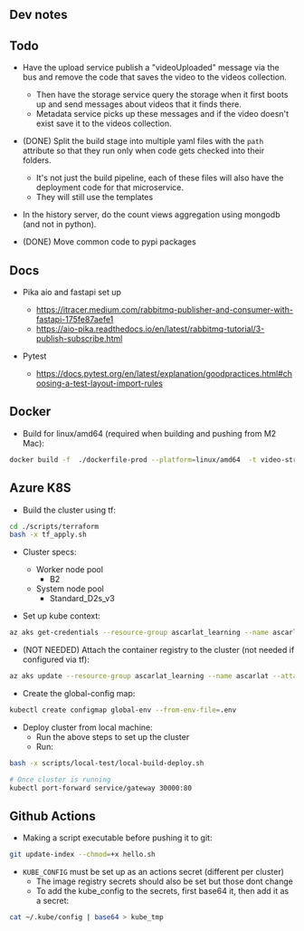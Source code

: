 Dev notes
---------

Todo
----
* Have the upload service publish a "videoUploaded" message via the bus and remove the code
  that saves the video to the videos collection.
  - Then have the storage service query the storage when it first boots up and send messages about videos
    that it finds there.
  - Metadata service picks up these messages and if the video doesn't exist save it to the videos collection.

* (DONE) Split the build stage into multiple yaml files with the `path` attribute so that they run only when code
  gets checked into their folders.
  - It's not just the build pipeline, each of these files will also have the deployment code for that 
    microservice. 
  - They will still use the templates

* In the history server, do the count views aggregation using mongodb (and not in python).

* (DONE) Move common code to pypi packages

Docs
----
* Pika aio and fastapi set up
  - https://itracer.medium.com/rabbitmq-publisher-and-consumer-with-fastapi-175fe87aefe1
  - https://aio-pika.readthedocs.io/en/latest/rabbitmq-tutorial/3-publish-subscribe.html

* Pytest
  - https://docs.pytest.org/en/latest/explanation/goodpractices.html#choosing-a-test-layout-import-rules

Docker
------
* Build for linux/amd64 (required when building and pushing from M2 Mac):
```bash
docker build -f  ./dockerfile-prod --platform=linux/amd64  -t video-streaming:2 .
```

Azure K8S
---------
* Build the cluster using tf:

```bash
cd ./scripts/terraform
bash -x tf_apply.sh
```

* Cluster specs:
  - Worker node pool
    * B2
  - System node pool
    * Standard_D2s_v3

* Set up kube context:
```bash
az aks get-credentials --resource-group ascarlat_learning --name ascarlat
```

* (NOT NEEDED) Attach the container registry to the cluster (not needed if configured via tf):
```bash
az aks update --resource-group ascarlat_learning --name ascarlat --attach-acr ascarlat
```

* Create the global-config map:
```bash
kubectl create configmap global-env --from-env-file=.env
```

* Deploy cluster from local machine:
  - Run the above steps to set up the cluster
  - Run: 
``` bash
bash -x scripts/local-test/local-build-deploy.sh

# Once cluster is running
kubectl port-forward service/gateway 30000:80  
```
  

Github Actions
--------------
* Making a script executable before pushing it to git:

```bash
git update-index --chmod=+x hello.sh
```

* `KUBE_CONFIG` must be set up as an actions secret (different per cluster)
  - The image registry secrets should also be set but those dont change
  - To add the kube_config to the secrets, first base64 it, then add it as a secret:

```bash
cat ~/.kube/config | base64 > kube_tmp
```

